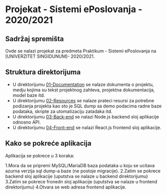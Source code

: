 # Projekat - Sistemi ePoslovanja - 2020/2021

## Sadržaj spremišta

Ovde se nalazi projekat za predmeta Praktikum - Sistemi ePoslovanja na [UNIVERZITET SINGIDUNUM]- 2020/2021.

## Struktura direktorijuma

* U direktorijumu [01-Documentation](./01-Documentation/README.md) se nalaze dokumenta o projektu, medju kojima su tekst projektnog zahteva, projektna dokumentacija, model baze itd.
* U direktorijumu [02-Resources](./02-Resources/README.md) se nalaze prateci resursi za potrebne podizanja projekta kao sto je SQL dump sa demo podacima radne baze podataka, skripte za utomatizaciju zatadaka itd.
* U direktorijumu [03-Back-end](./03-Back-end/README.md) se nalazi Node.js backend sloj aplikacije odnosno API.
* U direktorijumu [04-Front-end](./03-Front-end/README.md) se nalazi React.js frontend sloj aplikacije.

## Kako se pokreće aplikacija

Aplikacija se pokrece u 3 koraka:

1.Mora da se pripremi MySQL/MariaDB baza podataka u koju se ucitava azurna verzija sql dump-a baze (ne postoje migracije).
2.Zatim se pokrece backend sloj aplikacije (uputstva se nalaze u backend direktorijumu)
3.Zatim se pokrece fronedn sloj aplikacije (uputstva se nalaze u frontend direktorijumu)
4.Otvara se web adresa frontend aplikacije.
